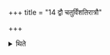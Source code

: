 +++
title = "14 द्वौ चतुर्विंशतिरात्रौ"

+++

<details><summary>थिते</summary>

द्वौ चतुर्विंशतिरात्रौ १४
</details>
